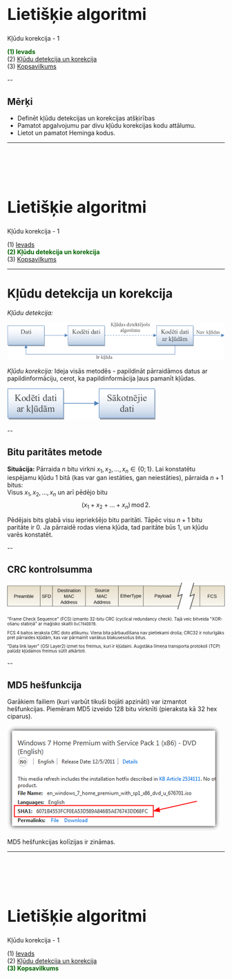 # &nbsp;

<hgroup>

<h1 style="font-size:28pt">Lietišķie algoritmi</h1>

<blue>Kļūdu korekcija - 1</blue>

</hgroup><hgroup>

<span style="color:darkgreen">**(1) Ievads**</span>  
<span>(2) [Kļūdu detekcija un korekcija](#section-1)</span>  
<span>(3) [Kopsavilkums](#section-2)</span>

</hgroup>


<!--
* Izvākt vairumu R-S kodu uz 2.daļu. 
* Pievienot bildi, kurā 2d+1 attālums pamatots ar trijstūra nevienādību
* Pievienot bildi ar epsilon-apkārtnēm - pie Heminga kodu optimalitātes pierādījuma. 
* Atgādināt dzeltenajā slaidā par kreisi asociatīvām un labēji asociatīvām darbībām.

-->



--

## <lo-theory/> Mērķi

* Definēt kļūdu detekcijas un korekcijas atšķirības
* Pamatot apgalvojumu par divu kļūdu korekcijas kodu attālumu.
* Lietot un pamatot Heminga kodus. 




-----

# &nbsp;

<hgroup>

<h1 style="font-size:28pt">Lietišķie algoritmi</h1>

<blue>Kļūdu korekcija - 1</blue>

</hgroup><hgroup>

<span>(1) [Ievads](#section-0)</span>  
<span style="color:darkgreen">**(2) Kļūdu detekcija un korekcija**</span>  
<span>(3) [Kopsavilkums](#section-2)</span>

</hgroup>


-----

# <lo-theory/> Kļūdu detekcija un korekcija

*Kļūdu detekcija:*

![Error detection](error-detection.png)<!-- .element: style="width:700px" -->

*Kļūdu korekcija:* Ideja visās metodēs - papildināt pārraidāmos datus ar 
papildinformāciju, cerot, ka papildinformācija ļaus pamanīt 
kļūdas. 

![Error detection](error-correction.png)<!-- .element: style="width:400px" -->


--

## <lo-summary/> Bitu paritātes metode

**Situācija:** Pārraida $n$ bitu virkni 
$x_1,x_2,\ldots,x_n \in \{ 0; 1\}$. 
Lai konstatētu iespējamu kļūdu $1$ bitā (kas var gan 
iestāties, gan neiestāties), pārraida $n+1$ bitus:  
Visus $x_1,x_2,\ldots,x_n$ un arī pēdējo bitu
$$\left( x_1 + x_2 + \ldots + x_n \right)\,\text{mod}\,2.$$

Pēdējais bits glabā visu iepriekšējo bitu paritāti. 
Tāpēc visu $n+1$ bitu paritāte ir $0$. Ja pārraidē rodas viena
kļūda, tad paritāte būs $1$, un kļūdu varēs konstatēt. 


--

## <lo-summary/> CRC kontrolsumma

![Ethernet frame](ethernet-frame.png)<!-- .element: style="width:600px" -->

<div style="font-size:70%">

"Frame Check Sequence" (FCS) izmanto 
32-bitu CRC (cyclical redundancy check). 
Tajā veic bitveida "XOR-ošanu stabiņā" ar maģisko 
skaitli `0xC704DD7B`. 

FCS 4 baitos ieraksta CRC doto atlikumu. Viena bita 
pārbaudīšana nav pietiekami droša; CRC32 ir noturīgāks
pret pārraides kļūdām, kas var pārmainīt vairākus blakusesošus
bitus. 

"Data link layer" (OSI Layer2) izmet tos freimus, 
kuri ir kļūdaini. Augstāka līmeņa transporta protokoli (TCP) 
palūdz kļūdainos freimus sūtīt atkārtoti. 

</div>

--

## <lo-summary/> MD5 hešfunkcija

Garākiem failiem (kuri varbūt tikuši bojāti apzināti) var 
izmantot hešfunkcijas. Piemēram MD5 izveido 128 bitu virknīti 
(pieraksta kā 32 hex ciparus). 

![Hešfunkcijas](hashtools-1.png)<!-- .element: style="width:400px" -->

MD5 hešfunkcijas kolīzijas ir zināmas.




-----

# &nbsp;

<hgroup>

<h1 style="font-size:28pt">Lietišķie algoritmi</h1>

<blue>Kļūdu korekcija - 1</blue>

</hgroup><hgroup>

<span>(1) [Ievads](#section-0)</span>  
<span>(2) [Kļūdu detekcija un korekcija](#section-1)</span>  
<span style="color:darkgreen">**(3) Kopsavilkums**</span>

</hgroup>


